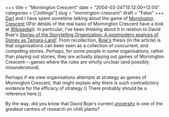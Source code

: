 +++
title = "Mornington Crescent"
date = "2004-03-24T15:12:00+12:00"
categories = ["Jottings"]
slug = "mornington-crescent"
draft = "False"
+++
[Darl](http://staff.business.auckland.ac.nz/dkolb) and I have spent sometime
talking about the game of [Mornington Crescent](http://www.dunx.org/mc/) ((For
details of the real basis of Mornington Crescent have a look at
[Wikipedia](http://en.wikipedia.org/wiki/Mornington_Crescent))). In particular,
I've been thinking about it in relation to David Boje's [Stories of the
Storytelling Organization: A postmodern analysis of Disney as
Tamara-Land'](http://cbae.nmsu.edu/\~dboje/papers/DisneyTamaraland.html).  From
recollection, [Boje's](http://cbae.nmsu.edu/\~dboje/) thesis (in the article)
is that organisations can been seen as a collection of concurrent, and
competing stories. Perhaps, for some people in some organisations, rather than
playing out stories, they are actually playing out games of Mornington
Crescent---games where the rules are wholly unclear (and possibly
misunderstood).

Perhaps if we view organisations attempts at strategy as games of
Mornington Crescent, that might explain why there is such
contradictory evidence for the efficacy of strategy (( There
probably should be a reference here.)).

By the way, did you know that David Boje's current
[university](http://www.nmsu.edu) is one of the greatest centres of
research on chilli plants?

